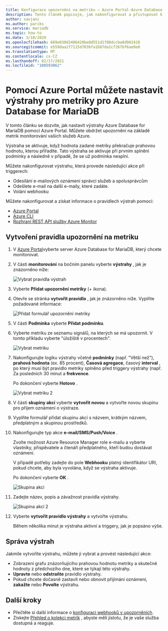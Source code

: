 ```yaml
---
title: Konfigurace upozornění na metriku – Azure Portal-Azure Database for MariaDB
description: Tento článek popisuje, jak nakonfigurovat a přistupovat k výstrahám metrik pro Azure Database for MariaDB z Azure Portal.
author: savjani
ms.author: pariks
ms.service: mariadb
ms.topic: how-to
ms.date: 3/18/2020
ms.openlocfilehash: 689e830d2486420be8d551d1f88dccba8d982428
ms.sourcegitcommit: e559daa1f7115d703bfa1b87da1cf267bf6ae9e8
ms.translationtype: MT
ms.contentlocale: cs-CZ
ms.lasthandoff: 02/17/2021
ms.locfileid: "100593062"
---
```

# <a name="use-the-azure-portal-to-set-up-alerts-on-metrics-for-azure-database-for-mariadb"></a>Pomocí Azure Portal můžete nastavit výstrahy pro metriky pro Azure Database for MariaDB

V tomto článku se dozvíte, jak nastavit výstrahy Azure Database for MariaDB pomocí Azure Portal. Můžete obdržet upozornění na základě metrik monitorování vašich služeb Azure.

Výstraha se aktivuje, když hodnota zadané metriky překračuje prahovou hodnotu, kterou přiřadíte. Tato výstraha se aktivuje při prvním splnění podmínky a následně v případě, že se už podmínka nesplní.

Můžete nakonfigurovat výstrahu, která provede následující akce při triggerech:
* Odesílání e-mailových oznámení správci služeb a spolusprávcům
* Odešlete e-mail na další e-maily, které zadáte.
* Volání webhooku

Můžete nakonfigurovat a získat informace o pravidlech výstrah pomocí:
* [Azure Portal](../azure-monitor/alerts/alerts-metric.md#create-with-azure-portal)
* [Azure CLI](../azure-monitor/alerts/alerts-metric.md#with-azure-cli)
* [Rozhraní REST API služby Azure Monitor](/rest/api/monitor/metricalerts)

## <a name="create-an-alert-rule-on-a-metric"></a>Vytvoření pravidla upozornění na metriku
1. V [Azure Portal](https://portal.azure.com/)vyberte server Azure Database for MariaDB, který chcete monitorovat.

2. V části **monitorování** na bočním panelu vyberte **výstrahy** , jak je znázorněno níže:

   ![Vybrat pravidla výstrah](./media/howto-alert-metric/2-alert-rules.png)

3. Vyberte **Přidat upozornění metriky** (+ ikona).

4. Otevře se stránka **vytvořit pravidlo** , jak je znázorněno níže. Vyplňte požadované informace:

   ![Přidat formulář upozornění metriky](./media/howto-alert-metric/4-add-rule-form.png)

5. V části **Podmínka** vyberte **Přidat podmínku**.

6. Vyberte metriku ze seznamu signálů, na kterých se má upozornit. V tomto příkladu vyberte "úložiště v procentech".
   
   ![Vybrat metriku](./media/howto-alert-metric/6-configure-signal-logic.png)

7. Nakonfigurujte logiku výstrahy včetně **podmínky** (např. "Větší než"), **prahová hodnota** (ex. 85 procent), **Časová agregace**, časový **interval** , po který musí být pravidlo metriky splněno před triggery výstrahy (např. Za posledních 30 minut a **frekvence**.
   
   Po dokončení vyberte **Hotovo** .

   ![Vybrat metriku 2](./media/howto-alert-metric/7-set-threshold-time.png)

8. V části **skupiny akcí** vyberte **vytvořit novou** a vytvořte novou skupinu pro příjem oznámení o výstraze.

9. Vyplňte formulář přidat skupinu akcí s názvem, krátkým názvem, předplatným a skupinou prostředků.

10. Nakonfigurujte typ akce **e-mail/SMS/Push/Voice** .
    
    Zvolte možnost Azure Resource Manager role e-mailu a vyberte vlastníky, přispěvatele a čtenáři předplatného, kteří budou dostávat oznámení.
   
    V případě potřeby zadejte do pole **Webhooku** platný identifikátor URI, pokud chcete, aby byla vyvolána, když se výstraha aktivuje.

    Po dokončení vyberte **OK** .

    ![Skupina akcí](./media/howto-alert-metric/10-action-group-type.png)

11. Zadejte název, popis a závažnost pravidla výstrahy.

    ![Skupina akcí 2](./media/howto-alert-metric/11-name-description-severity.png) 

12. Vyberte **vytvořit pravidlo výstrahy** a vytvořte výstrahu.

    Během několika minut je výstraha aktivní a triggery, jak je popsáno výše.

## <a name="manage-your-alerts"></a>Správa výstrah
Jakmile vytvoříte výstrahu, můžete ji vybrat a provést následující akce:

* Zobrazení grafu znázorňujícího prahovou hodnotu metriky a skutečné hodnoty z předchozího dne, které se týkají této výstrahy.
* **Upravte** nebo **odstraňte** pravidlo výstrahy.
* Pokud chcete dočasně zastavit nebo obnovit přijímání oznámení, **zakažte** nebo **Povolte** výstrahu.


## <a name="next-steps"></a>Další kroky
* Přečtěte si další informace o [konfiguraci webhooků v upozorněních](../azure-monitor/alerts/alerts-webhooks.md).
* Získejte [Přehled o kolekci metrik](../azure-monitor/data-platform.md) , abyste měli jistotu, že je vaše služba dostupná a reaguje.